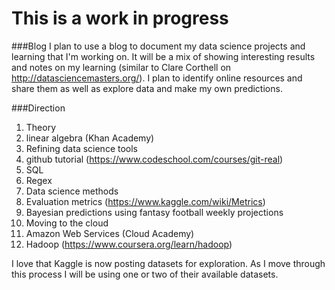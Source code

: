 # This is a work in progress

###Blog
I plan to use a blog to document my data science projects and learning that I'm working on.  It will be a mix of showing interesting results and notes on my learning (similar to Clare Corthell on http://datasciencemasters.org/).  I plan to identify online resources and share them as well as explore data and make my own predictions.

###Direction
1. Theory
  1. linear algebra (Khan Academy)
2. Refining data science tools
  1. github tutorial (https://www.codeschool.com/courses/git-real)
  2. SQL
  3. Regex
3. Data science methods
  1. Evaluation metrics (https://www.kaggle.com/wiki/Metrics)
  2. Bayesian predictions using fantasy football weekly projections
4. Moving to the cloud
  1. Amazon Web Services (Cloud Academy)
  2. Hadoop (https://www.coursera.org/learn/hadoop)

I love that Kaggle is now posting datasets for exploration.  As I move through this process I will be using one or two of their available datasets.


